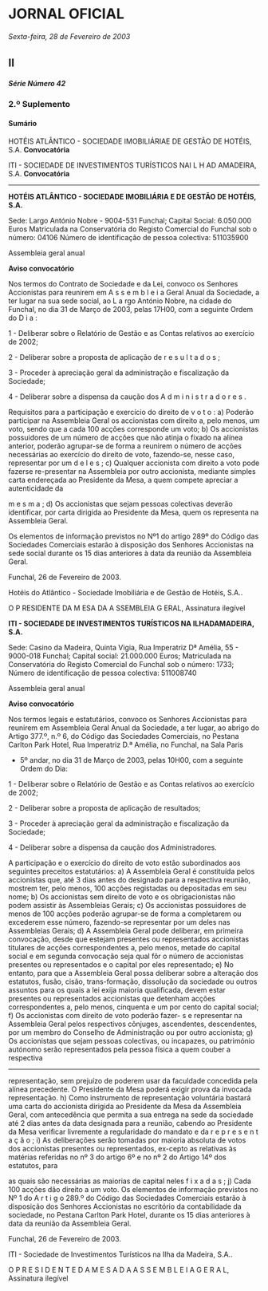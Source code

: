 # JORNAL OFICIAL

###### Sexta-feira, 28 de Fevereiro de 2003

## II

##### Série Número 42

### **2.º Suplemento**

#### **Sumário**

HOTÉIS ATLÂNTICO - SOCIEDADE IMOBILIÁRIAE DE GESTÃO DE HOTÉIS, S.A.
**Convocatória**


ITI - SOCIEDADE DE INVESTIMENTOS TURÍSTICOS NAI L H AD AMADEIRA, S.A.
**Convocatória**




---

**HOTÉIS ATLÂNTICO - SOCIEDADE IMOBILIÁRIA E DE
GESTÃO DE HOTÉIS, S.A.**


Sede: Largo António Nobre - 9004-531 Funchal;
Capital Social: 6.050.000 Euros
Matriculada na Conservatória do Registo Comercial do
Funchal sob o número: 04106
Número de identificação de pessoa colectiva: 511035900


Assembleia geral anual


**Aviso convocatório**


Nos termos do Contrato de Sociedade e da Lei, convoco
os Senhores Accionistas para reunirem em A s s e m b l e i a
Geral Anual da Sociedade, a ter lugar na sua sede social, ao
L a rgo António Nobre, na cidade do Funchal, no dia 31 de
Março de 2003, pelas 17H00, com a seguinte Ordem do
D i a :


1 - Deliberar sobre o Relatório de Gestão e as Contas
relativos ao exercício de 2002;


2 - Deliberar sobre a proposta de aplicação de
r e s u l t a d o s ;


3 - Proceder à apreciação geral da administração e
fiscalização da Sociedade;


4 - Deliberar sobre a dispensa da caução dos A d m i n i s t r a d o r e s .


Requisitos para a participação e exercício do direito de
v o t o :
a) Poderão participar na Assembleia Geral os
accionistas com direito a, pelo menos, um voto,
sendo que a cada 100 acções corresponde um voto;
b) Os accionistas possuidores de um número de
acções que não atinja o fixado na alínea anterior,
poderão agrupar-se de forma a reunirem o número
de acções necessárias ao exercício do direito de
voto, fazendo-se, nesse caso, representar por um
d e l e s ;
c) Qualquer accionista com direito a voto pode fazerse re-presentar na Assembleia por outro accionista,
mediante simples carta endereçada ao Presidente da
Mesa, a quem compete apreciar a autenticidade da

m e s m a ;
d) Os accionistas que sejam pessoas colectivas deverão identificar, por carta dirigida ao Presidente
da Mesa, quem os representa na Assembleia Geral.


Os elementos de informação previstos no Nº1 do artigo
289º do Código das Sociedades Comerciais estarão à disposição dos Senhores Accionistas na sede social durante os 15
dias anteriores à data da reunião da Assembleia Geral.


Funchal, 26 de Fevereiro de 2003.


Hotéis do Atlântico - Sociedade Imobiliária e de Gestão
de Hotéis, S.A..


O P RESIDENTE DA M ESA DA A SSEMBLEIA G ERAL, Assinatura ilegível



**ITI - SOCIEDADE DE INVESTIMENTOS TURÍSTICOS NA
ILHADAMADEIRA, S.A.**


Sede: Casino da Madeira, Quinta Vigia, Rua Imperatriz
Dª Amélia, 55 - 9000-018 Funchal;
Capital social: 21.000.000 Euros;
Matriculada na Conservatória do Registo Comercial do
Funchal sob o número: 1733;
Número de identificação de pessoa colectiva: 511008740


Assembleia geral anual


**Aviso convocatório**


Nos termos legais e estatutários, convoco os Senhores
Accionistas para reunirem em Assembleia Geral Anual da
Sociedade, a ter lugar, ao abrigo do Artigo 377.º, n.º 6, do
Código das Sociedades Comerciais, no Pestana Carlton Park
Hotel, Rua Imperatriz D.ª Amélia, no Funchal, na Sala Paris

- 5º andar, no dia 31 de Março de 2003, pelas 10H00, com a
seguinte Ordem do Dia:


1 - Deliberar sobre o Relatório de Gestão e as Contas
relativos ao exercício de 2002;


2 - Deliberar sobre a proposta de aplicação de
resultados;


3 - Proceder à apreciação geral da administração e fiscalização da Sociedade;


4 - Deliberar sobre a dispensa da caução dos Administradores.


A participação e o exercício do direito de voto estão
subordinados aos seguintes preceitos estatutários:
a) A Assembleia Geral é constituída pelos accionistas
que, até 3 dias antes do designado para a respectiva
reunião, mostrem ter, pelo menos, 100 acções
registadas ou depositadas em seu nome;
b) Os accionistas sem direito de voto e os obrigacionistas não podem assistir às Assembleias Gerais;
c) Os accionistas possuidores de menos de 100 acções
poderão agrupar-se de forma a completarem ou
excederem esse número, fazendo-se representar por
um deles nas Assembleias Gerais;
d) A Assembleia Geral pode deliberar, em primeira
convocação, desde que estejam presentes ou representados accionistas titulares de acções correspondentes a, pelo menos, metade do capital social e
em segunda convocação seja qual fôr o número de
accionistas presentes ou representados e o capital por
eles representado;
e) No entanto, para que a Assembleia Geral possa deliberar
sobre a alteração dos estatutos, fusão, cisão, trans-formação, dissolução da sociedade ou outros assuntos para
os quais a lei exija maioria qualificada, devem estar presentes ou representados accionistas que detenham
acções correspondentes a, pelo menos, cinquenta e um
por cento do capital social;
f) Os accionistas com direito de voto poderão fazer- s e
representar na Assembleia Geral pelos respectivos
cônjuges, ascendentes, descendentes, por um membro
do Conselho de Administração ou por outro accionista;
g) Os accionistas que sejam pessoas colectivas, ou
incapazes, ou património autónomo serão representados pela pessoa física a quem couber a respectiva




---

representação, sem prejuízo de poderem usar da
faculdade concedida pela alínea precedente.
O Presidente da Mesa poderá exigir prova da
invocada representação.
h) Como instrumento de representação voluntária
bastará uma carta do accionista dirigida ao Presidente da Mesa da Assembleia Geral, com antecedência que permita a sua entrega na sede da
sociedade até 2 dias antes da data designada para a
reunião, cabendo ao Presidente da Mesa verificar
livremente a regularidade do mandato e da
r e p r e s e n t a ç ã o ;
i) As deliberações serão tomadas por maioria absoluta
de votos dos accionistas presentes ou representados,
ex-cepto as relativas às matérias referidas no nº 3 do
artigo 6º e no nº 2 do Artigo 14º dos estatutos, para



as quais são necessárias as maiorias de capital neles
f i x a d a s ;
j) Cada 100 acções dão direito a um voto.
Os elementos de informação previstos no Nº 1 do A r t i g o
289.º do Código das Sociedades Comerciais estarão à
disposição dos Senhores Accionistas no escritório da
contabilidade da sociedade, no Pestana Carlton Park
Hotel, durante os 15 dias anteriores à data da reunião da
Assembleia Geral.


Funchal, 26 de Fevereiro de 2003.


ITI - Sociedade de Investimentos Turísticos na Ilha da
Madeira, S.A..


O P R E S I D E N T E D A M E S A D A A S S E M B L E I A G E R A L,
Assinatura ilegível

